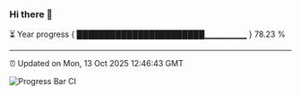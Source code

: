 ### Hi there 👋

⏳ Year progress { ███████████████████████▁▁▁▁▁▁▁ } 78.23 %

---

⏰ Updated on Mon, 13 Oct 2025 12:46:43 GMT

![Progress Bar CI](https://github.com/liununu/liununu/workflows/Progress%20Bar%20CI/badge.svg)
